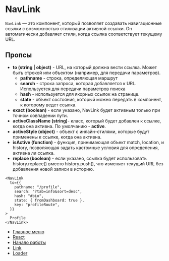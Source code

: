 # NavLink

`NavLink` — это компонент, который позволяет создавать навигационные ссылки с возможностью стилизации активной ссылки. Он автоматически добавляет стили, когда ссылка соответствует текущему URL.

## Пропсы

- **to (string | object)** - URL, на который должна вести ссылка. Может быть строкой или объектом (например, для передачи параметров).
  - **pathname** - строка, определяющая маршрут
  - **search** - строка запроса, которая добавляется к URL. Используется для передачи параметров поиска
  - **hash** - используется для якорных ссылок на странице.
  - **state** - oбъект состояния, который можно передать в компонент, к которому ведет ссылка.
- **exact (boolean)** - если указано, NavLink будет активным только при точном совпадении пути.
- **activeClassName (string)**- класс, который будет добавлен к ссылке, когда она активна. По умолчанию - **active**.
- **activeStyle (object)** - объект с инлайн-стилями, которые будут применены к ссылке, когда она активна.
- **isActive (function)** - функция, принимающая объект match, location, и history, позволяющая задать кастомные условия для определения, активна ли ссылка.
- **replace (boolean)** - если указано, ссылка будет использовать history.replace() вместо history.push(), что изменяет текущий URL без добавления новой записи в историю.

```
<NavLink
  to={{
    pathname: "/profile",
    search: "?tab=info&sort=desc",
    hash: "#bio",
    state: { fromDashboard: true },
    key: "profileRoute",
  }}
>
  Profile
</NavLink>
```

- [Главное меню](../../README.md)
- [React](../react.md)
- [Начало работы](./start.md)
- [Link](./Link.md)
- [Loader](./loader.md)
